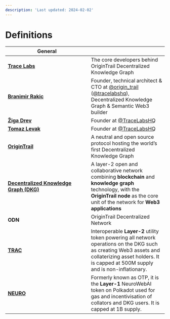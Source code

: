 ```yaml
---
description: 'Last updated: 2024-02-02'
---
```


# Definitions

<table><thead><tr><th width="247">General</th><th> </th></tr></thead><tbody><tr><td><a href="https://tracelabs.io/"><strong>Trace Labs</strong></a></td><td>The core developers behind OriginTrail Decentralized Knowledge Graph</td></tr><tr><td><a href="https://twitter.com/branarakic"><strong>Branimir Rakic</strong></a></td><td>Founder, technical architect &#x26; CTO at <a href="https://twitter.com/origin_trail">@origin_trail</a> (<a href="https://twitter.com/tracelabshq">@tracelabshq</a>), Decentralized Knowledge Graph &#x26; Semantic Web3 builder</td></tr><tr><td><a href="https://twitter.com/DrevZiga"><strong>Žiga Drev</strong></a></td><td>Founder at <a href="https://twitter.com/TraceLabsHQ">@TraceLabsHQ</a></td></tr><tr><td><a href="https://twitter.com/TomazOT"><strong>Tomaz Levak</strong></a></td><td>Founder at <a href="https://twitter.com/TraceLabsHQ">@TraceLabsHQ</a></td></tr><tr><td><a href="https://origintrail.io/"><strong>OriginTrail</strong></a></td><td>A neutral and open source protocol hosting the world’s first Decentralized Knowledge Graph</td></tr><tr><td><a href="https://docs.origintrail.io/general/dkgintro"><strong>Decentralized Knowledge Graph (DKG)</strong></a></td><td>A layer-2 open and collaborative network combining <strong>blockchain</strong> and <strong>knowledge graph</strong> technology, with the <strong>OriginTrail node</strong> as the core unit of the network for <strong>Web3 applications</strong></td></tr><tr><td><strong>ODN</strong></td><td>OriginTrail Decentralized Network</td></tr><tr><td><a href="https://www.coingecko.com/en/coins/origintrail"><strong>TRAC</strong></a></td><td>Interoperable <strong>Layer-2</strong> utility token powering all network operations on the DKG such as creating Web3 assets and collaterizing asset holders. It is capped at 500M supply and is non-inflationary.</td></tr><tr><td><a href="https://www.coingecko.com/en/coins/neurowebai"><strong>NEURO</strong></a></td><td>Formerly known as OTP, it is the <strong>Layer-1</strong> NeuroWebAI token on Polkadot used for gas and incentivisation of collators and DKG users. It is capped at 1B supply.</td></tr></tbody></table>
